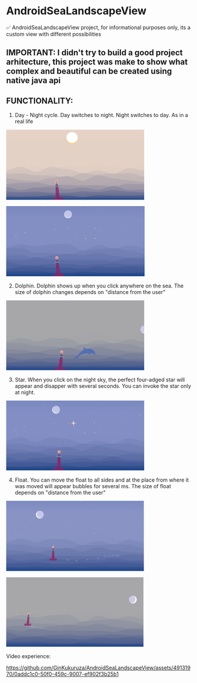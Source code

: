# AndroidSeaLandscapeView

:white_check_mark: AndroidSeaLandscapeView project, for informational purposes only, its a custom view with different possibilities

## IMPORTANT: I didn't try to build a good project arhitecture, this project was make to show what complex and beautiful can be created using native java api

## FUNCTIONALITY:

1. Day - Night cycle. Day switches to night. Night switches to day. As in a real life

![Day](https://github.com/GinKukuruza/AndroidSeaLandscapeView/blob/master/app/src/main/res/raw/day.png)

![Night](https://github.com/GinKukuruza/AndroidSeaLandscapeView/blob/master/app/src/main/res/raw/night.png)

2. Dolphin.
   Dolphin shows up when you click anywhere on the sea.
   The size of dolphin changes depends on "distance from the user"

![Dolphin](https://github.com/GinKukuruza/AndroidSeaLandscapeView/blob/master/app/src/main/res/raw/dolphin.png)

3. Star.
   When you click on the night sky, the perfect four-adged star will appear and disapper with several seconds.
   You can invoke the star only at night.

![Star](https://github.com/GinKukuruza/AndroidSeaLandscapeView/blob/master/app/src/main/res/raw/star.png)

4. Float.
   You can move the float to all sides and at the place from where it was moved will appear bubbles for several ms.
   The size of float depends on "distance from the user"

![Float move](https://github.com/GinKukuruza/AndroidSeaLandscapeView/blob/master/app/src/main/res/raw/float_move.png)

![Float distance](https://github.com/GinKukuruza/AndroidSeaLandscapeView/blob/master/app/src/main/res/raw/float_distance.png)


Video experience:

https://github.com/GinKukuruza/AndroidSeaLandscapeView/assets/49131970/0addc1c0-50f0-459c-9007-ef902f3b25b1
